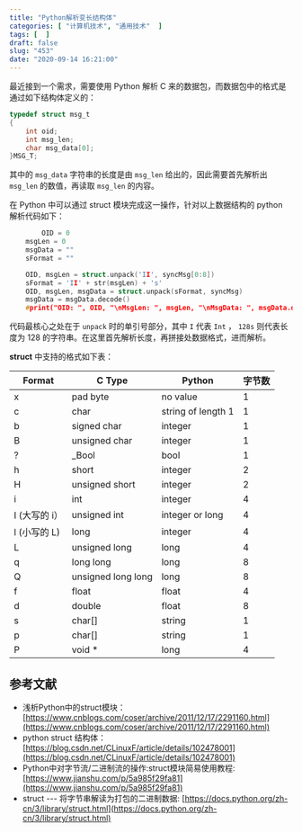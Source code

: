 ```yaml
---
title: "Python解析变长结构体"
categories: [ "计算机技术", "通用技术"  ]
tags: [  ]
draft: false
slug: "453"
date: "2020-09-14 16:21:00"
---
```


最近接到一个需求，需要使用 Python 解析 C 来的数据包，而数据包中的格式是通过如下结构体定义的：

```c
typedef struct msg_t
{
    int oid;
    int msg_len;
    char msg_data[0];
}MSG_T;
```

其中的 `msg_data` 字符串的长度是由 `msg_len` 给出的，因此需要首先解析出 `msg_len` 的数值，再读取 `msg_len` 的内容。

在 Python 中可以通过 struct 模块完成这一操作，针对以上数据结构的 python 解析代码如下：

```c
		OID = 0
    msgLen = 0
    msgData = ""
    sFormat = ""

    OID, msgLen = struct.unpack('II', syncMsg[0:8])
    sFormat = 'II' + str(msgLen) + 's'
    OID, msgLen, msgData = struct.unpack(sFormat, syncMsg)
    msgData = msgData.decode()
    #print("OID: ", OID, "\nMsgLen: ", msgLen, "\nMsgData: ", msgData.decode())
```

代码最核心之处在于 `unpack` 时的单引号部分，其中 `I` 代表 `Int` ， `128s` 则代表长度为 128 的字符串。在这里首先解析长度，再拼接处数据格式，进而解析。

 

**struct** 中支持的格式如下表：

| Format      | C Type             | Python             | 字节数 |
|-------------|--------------------|--------------------|-----|
| x           | pad byte           | no value           | 1   |
| c           | char               | string of length 1 | 1   |
| b           | signed char        | integer            | 1   |
| B           | unsigned char      | integer            | 1   |
| ?           | \_Bool             | bool               | 1   |
| h           | short              | integer            | 2   |
| H           | unsigned short     | integer            | 2   |
| i           | int                | integer            | 4   |
| I \(大写的 i）  | unsigned int       | integer or long    | 4   |
| l \(小写的 L\) | long               | integer            | 4   |
| L           | unsigned long      | long               | 4   |
| q           | long long          | long               | 8   |
| Q           | unsigned long long | long               | 8   |
| f           | float              | float              | 4   |
| d           | double             | float              | 8   |
| s           | char\[\]           | string             | 1   |
| p           | char\[\]           | string             | 1   |
| P           | void \*            | long               | 4   |


## 参考文献

- 浅析Python中的struct模块： [https://www.cnblogs.com/coser/archive/2011/12/17/2291160.html](https://www.cnblogs.com/coser/archive/2011/12/17/2291160.html)
- python struct 结构体： [https://blog.csdn.net/CLinuxF/article/details/102478001](https://blog.csdn.net/CLinuxF/article/details/102478001)
- Python中对字节流/二进制流的操作:struct模块简易使用教程: [https://www.jianshu.com/p/5a985f29fa81](https://www.jianshu.com/p/5a985f29fa81)
- struct --- 将字节串解读为打包的二进制数据: [https://docs.python.org/zh-cn/3/library/struct.html](https://docs.python.org/zh-cn/3/library/struct.html)